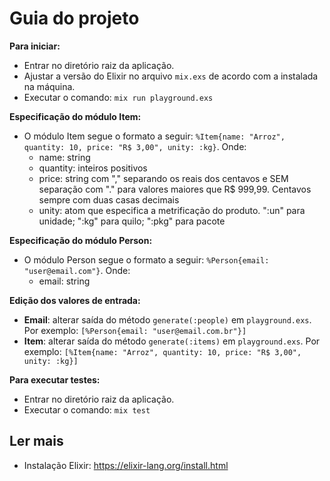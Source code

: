 # Guia do projeto

**Para iniciar:**
  * Entrar no diretório raiz da aplicação.
  * Ajustar a versão do Elixir no arquivo `mix.exs` de acordo com a instalada na máquina.
  * Executar o comando: `mix run playground.exs`
  
**Especificação do módulo Item:**
  * O módulo Item segue o formato a seguir: `%Item{name: "Arroz", quantity: 10, price: "R$ 3,00", unity: :kg}`. Onde:
    * name: string
    * quantity: inteiros positivos
    * price: string com "," separando os reais dos centavos e SEM separação com "." para valores maiores que R$ 999,99. Centavos sempre com duas casas decimais
    * unity: atom que especifica a metrificação do produto. ":un" para unidade; ":kg" para quilo; ":pkg" para pacote
  
**Especificação do módulo Person:**
  * O módulo Person segue o formato a seguir: `%Person{email: "user@email.com"}`. Onde:
    * email: string
    
**Edição dos valores de entrada:**
  * **Email**: alterar saída do método `generate(:people)` em `playground.exs`. Por exemplo:
    `[%Person{email: "user@email.com.br"}]`
  * **Item**: alterar saída do método `generate(:items)` em `playground.exs`. Por exemplo:
    `[%Item{name: "Arroz", quantity: 10, price: "R$ 3,00", unity: :kg}]`

**Para executar testes:**
  * Entrar no diretório raiz da aplicação.
  * Executar o comando: `mix test`
  
## Ler mais
  * Instalação Elixir: https://elixir-lang.org/install.html
